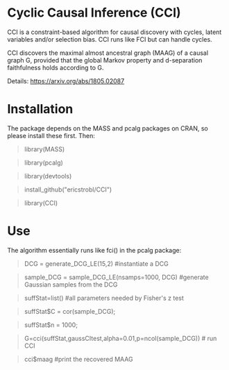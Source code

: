 # Cyclic Causal Inference (CCI)

CCI is a constraint-based algorithm for causal discovery with cycles, latent variables and/or selection bias. CCI runs like FCI but can handle cycles.

CCI discovers the maximal almost ancestral graph (MAAG) of a causal graph G, provided that the global Markov property and d-separation faithfulness holds according to G.

Details: https://arxiv.org/abs/1805.02087

# Installation

The package depends on the MASS and pcalg packages on CRAN, so please install these first. Then:

> library(MASS)

> library(pcalg)

> library(devtools)

> install_github("ericstrobl/CCI")

> library(CCI)

# Use

The algorithm essentially runs like fci() in the pcalg package:

> DCG = generate_DCG_LE(15,2) #instantiate a DCG

> sample_DCG = sample_DCG_LE(nsamps=1000, DCG) #generate Gaussian samples from the DCG

> suffStat=list() #all parameters needed by Fisher's z test

> suffStat$C = cor(sample_DCG);

> suffStat$n = 1000;

> G=cci(suffStat,gaussCItest,alpha=0.01,p=ncol(sample_DCG)) # run CCI

> cci$maag #print the recovered MAAG

